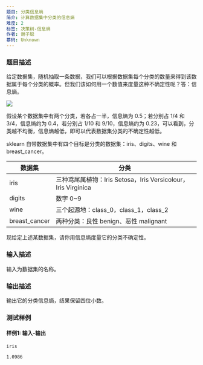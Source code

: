 ```yaml
---
题目: 分类信息熵
简介: 计算数据集中分类的信息熵
难度: 2
标签: 决策树-信息熵
作者: 谢子聪
慕码: Unknown
---
```


### 题目描述

给定数据集，随机抽取一条数据，我们可以根据数据集每个分类的数量来得到该数据属于每个分类的概率。但我们该如何用一个数值来度量这种不确定性呢？答：信息熵。

![](https://gss0.bdstatic.com/94o3dSag_xI4khGkpoWK1HF6hhy/baike/s%3D244/sign=49cc170a35d3d539c53d08c70e86e927/2e2eb9389b504fc2554487f1e6dde71190ef6d2e.jpg)

假设某个数据集中有两个分类，若各占一半，信息熵为 0.5；若分别占 1/4 和 3/4，信息熵约为 0.4，若分别占 1/10 和 9/10，信息熵约为 0.23，可以看到，分类越不均衡，信息熵越低，即可以代表数据集分类的不确定性越低。

sklearn 自带数据集中有四个目标是分类的数据集：iris、digits、wine 和 breast_cancer。

| 数据集        | 分类                                                         |
| ------------- | ------------------------------------------------------------ |
| iris          | 三种鸢尾属植物：Iris Setosa，Iris Versicolour，Iris Virginica |
| digits        | 数字 0~9                                                     |
| wine          | 三个起源地：class_0，class_1，class_2                        |
| breast_cancer | 两种分类：良性 benign、恶性 malignant                        |

现给定上述某数据集，请你用信息熵度量它的分类不确定性。

### 输入描述

输入为数据集的名称。

### 输出描述

输出它的分类信息熵，结果保留四位小数。

### 测试样例

#### 样例1: 输入-输出

```
iris
```

```
1.0986
```

